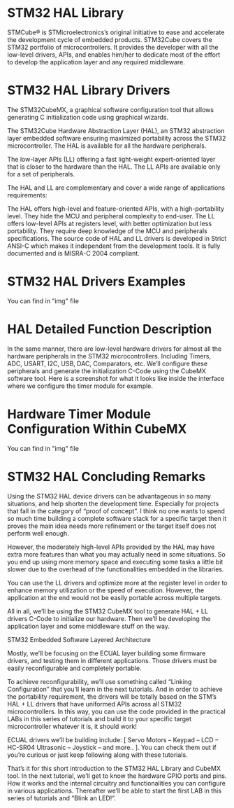 # STM32 HAL Library
STMCube® is STMicroelectronics’s original initiative to ease and accelerate the development cycle of embedded products. STM32Cube covers the STM32 portfolio of microcontrollers.
It provides the developer with all the low-level drivers, APIs, and enables him/her to dedicate most of the effort to develop the application layer and any required middleware.
# STM32 HAL Library Drivers
The STM32CubeMX, a graphical software configuration tool that allows generating C initialization code using graphical wizards.

The STM32Cube Hardware Abstraction Layer (HAL), an STM32 abstraction layer embedded software ensuring maximized portability across the STM32 microcontroller. The HAL is available for all the hardware peripherals.

The low-layer APIs (LL) offering a fast light-weight expert-oriented layer that is closer to the hardware than the HAL. The LL APIs are available only for a set of peripherals.

The HAL and LL are complementary and cover a wide range of applications requirements:

The HAL offers high-level and feature-oriented APIs, with a high-portability level. They hide the MCU and peripheral complexity to end-user.
The LL offers low-level APIs at registers level, with better optimization but less portability. They require deep knowledge of the MCU and peripherals specifications.
The source code of HAL and LL drivers is developed in Strict ANSI-C which makes it independent from the development tools. It is fully documented and is MISRA-C 2004 compliant.
# STM32 HAL Drivers Examples
You can find in "img" file
# HAL Detailed Function Description
In the same manner, there are low-level hardware drivers for almost all the hardware peripherals in the STM32 microcontrollers. Including Timers, ADC, USART, I2C, USB, DAC, Comparators, etc.
We’ll configure these peripherals and generate the initialization C-Code using the CubeMX software tool. Here is a screenshot for what it looks like inside the interface where we configure the timer module for example.
# Hardware Timer Module Configuration Within CubeMX
You can find in "img" file
# STM32 HAL Concluding Remarks
Using the STM32 HAL device drivers can be advantageous in so many situations, and help shorten the development time. Especially for projects that fall in the category of “proof of concept”. I think no one wants to spend so much time building a complete software stack for a specific target then it proves the main idea needs more refinement or the target itself does not perform well enough.

However, the moderately high-level APIs provided by the HAL may have extra more features than what you may actually need in some situations. So you end up using more memory space and executing some tasks a little bit slower due to the overhead of the functionalities embedded in the libraries.

You can use the LL drivers and optimize more at the register level in order to enhance memory utilization or the speed of execution. However, the application at the end would not be easily portable across multiple targets.

All in all, we’ll be using the STM32 CubeMX tool to generate HAL + LL drivers C-Code to initialize our hardware. Then we’ll be developing the application layer and some middleware stuff on the way.

STM32 Embedded Software Layered Architecture

Mostly, we’ll be focusing on the ECUAL layer building some firmware drivers, and testing them in different applications. Those drivers must be easily reconfigurable and completely portable.

To achieve reconfigurability, we’ll use something called “Linking Configuration” that you’ll learn in the next tutorials. And in order to achieve the portability requirement, the drivers will be totally based on the STM’s HAL + LL drivers that have uniformed APIs across all STM32 microcontrollers. In this way, you can use the code provided in the practical LABs in this series of tutorials and build it to your specific target microcontroller whatever it is, it should work!

ECUAL drivers we’ll be building include: [ Servo Motors – Keypad – LCD – HC-SR04 Ultrasonic – Joystick – and more.. ]. You can check them out if you’re curious or just keep following along with these tutorials.

That’s it for this short introduction to the STM32 HAL Library and CubeMX tool. In the next tutorial, we’ll get to know the hardware GPIO ports and pins. How it works and the internal circuitry and functionalities you can configure in various applications. Thereafter we’ll be able to start the first LAB in this series of tutorials and “Blink an LED!”.
